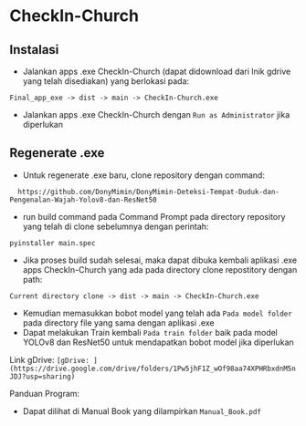 # CheckIn-Church
## Instalasi
- Jalankan apps .exe CheckIn-Church (dapat didownload dari lnik gdrive yang telah disediakan) yang berlokasi pada:
```
Final_app_exe -> dist -> main -> CheckIn-Church.exe
```
- Jalankan apps .exe CheckIn-Church dengan ``Run as Administrator`` jika diperlukan

## Regenerate .exe
- Untuk regenerate .exe baru, clone repository dengan command:
```
  https://github.com/DonyMimin/DonyMimin-Deteksi-Tempat-Duduk-dan-Pengenalan-Wajah-Yolov8-dan-ResNet50
```
- run build command pada Command Prompt pada directory repository yang telah di clone sebelumnya dengan perintah:
```
pyinstaller main.spec
```
- Jika proses build sudah selesai, maka dapat dibuka kembali aplikasi .exe apps CheckIn-Church yang ada pada directory clone repostitory dengan path:
```
Current directory clone -> dist -> main -> CheckIn-Church.exe
```
- Kemudian memasukkan bobot model yang telah ada ``Pada model folder`` pada directory file yang sama dengan aplikasi .exe
- Dapat melakukan Train kembali ``Pada train folder`` baik pada model YOLOv8 dan ResNet50 untuk mendapatkan bobot model jika diperlukan

Link gDrive:
```[gDrive: ](https://drive.google.com/drive/folders/1Pw5jhF1Z_wOf98aa74XPHRbxdnM5nJDJ?usp=sharing)```

Panduan Program:
- Dapat dilihat di Manual Book yang dilampirkan ``Manual_Book.pdf``

